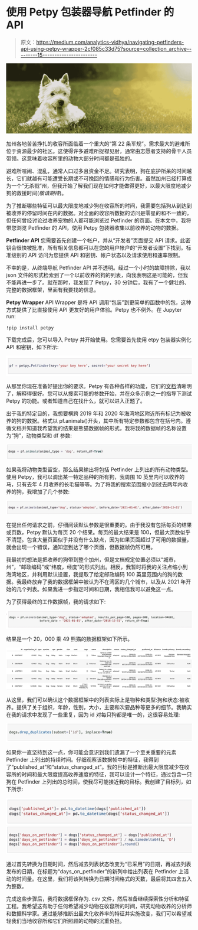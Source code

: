 # 使用 Petpy 包装器导航 Petfinder 的 API

> 原文：<https://medium.com/analytics-vidhya/navigating-petfinders-api-using-petpy-wrapper-2cf085c33d75?source=collection_archive---------15----------------------->

![](img/929c9e7c36c251f7bc0a075c25f0b39a.png)

加州各地苦苦挣扎的收容所面临着一个重大的“第 22 条军规”。需求最大的避难所位于资源最少的社区。这使得许多避难所捉襟见肘，通常由志愿者支持的骨干人员带领。这意味着收容所里的动物大部分时间都是孤独的。

避难所喧闹、混乱，通常人口过多且资金不足。研究表明，狗在庇护所呆的时间越长，它们就越有可能遭受长期或不可挽回的情感和行为伤害。虽然加州已经打算成为一个“无杀戮”州，但我开始了解我们现在如何才能做得更好，以最大限度地减少狗的救援时间(*敬请期待*)。

为了推断哪些特征可以最大限度地减少狗在收容所的时间，我需要包括狗从到达到被收养的停留时间在内的数据。对全面的收容所数据的访问是零星的和不一致的，但任何曾经讨论过收养宠物的人都可能浏览过 Petfinder 的页面。在本文中，我将带您浏览 Petfinder 的 API，使用 Petpy 包装器收集以前收养的动物的数据。

**Petfinder API** 您需要首先创建一个帐户，并从“开发者”页面提交 API 请求。此密钥会很快被批准，所有相关信息都可以在您的用户帐户的“开发者设置”下找到。标准级别的 API 访问为您提供 API 和密钥、帐户状态以及请求使用和速率限制。

不幸的是，从终端导航 Petfinder API 并不透明。经过一个小时的故障排除，我以 json 文件的形式检索到了一个以前收养的狗的列表，向我表明这是可能的，但我不能再进一步了。就在那时，我发现了 Petpy，30 分钟后，我有了一个健壮的、完整的数据框架，里面有我要找的信息。

**Petpy Wrapper** API Wrapper 是将 API 调用“包装”到更简单的函数中的包，这种方式提供了比直接使用 API 更友好的用户体验。Petpy 也不例外。在 Jupyter run:

```
!pip install petpy
```

下载完成后，您可以导入 Petpy 并开始使用。您需要首先使用 etpy 包装器实例化 API 和密钥，如下所示:

![](img/467f962ef75df77f464cb0690646f850.png)

从那里你现在准备好提出你的要求。Petpy 有各种各样的功能，它们的[文档](https://petpy.readthedocs.io/_/downloads/en/latest/pdf/)清晰明了，解释得很好。您可以从搜索可能的参数开始，并在众多示例之一的指导下测试 Petpy 的功能。或者知道自己在找什么，就可以进入正题了。

出于我的特定目的，我想要横跨 2019 年和 2020 年海湾地区附近所有标记为被收养的狗的数据。格式以 pf.animals()开头，其中所有特定参数都包含在括号内。遵循文档并知道我希望我的结果是熊猫数据帧的形式，我将我的数据帧的名称设置为“狗”，动物类型和 df 参数:

![](img/a232c80264612aafef9ef3035b481b38.png)

如果我将动物类型留空，那么结果输出将包括 Petfinder 上列出的所有动物类型。使用 Petpy，我可以调出某一特定品种的所有狗，我周围 10 英里内可以收养的马，只有去年 4 月收养的长毛猫等等。为了将我的搜索范围缩小到过去两年内收养的狗，我增加了几个参数:

![](img/3ad093855a3a2344695db021daf7ec80.png)

在提出任何请求之前，仔细阅读默认参数是很重要的。由于我没有包括每页的结果或页数，Petpy 默认为每页 20 个结果。每页的最大结果是 100，但最大页数似乎不清楚。包含大量页面似乎并没有什么缺点，因为如果页面超过了可用的数据量，就会出现一个错误，通知您到达了哪个页面，但数据帧仍然可用。

我最初的想法是把收养的狗带到整个加州，但是文档规定位置必须以“城市，州”，“邮政编码”或“纬度，经度”的形式列出。相反，我暂时将我的关注点缩小到海湾地区，并利用默认设置，我提取了给定邮政编码 100 英里范围内的狗的数据。我最终放弃了我的数据框架中被认为不在湾区的几个城市，以及从 2021 年开始的几个列表。如果我进一步指定时间和日期，我相信我可以避免这一点。

为了获得最终的工作数据帧，我的请求如下:

![](img/c9dac19a3c12d75565f912af375374f2.png)

结果是一个 20，000 乘 49 熊猫的数据框架如下所示。

![](img/ba81f53d8111fa66d4029ad54bb826c6.png)

从这里，我们可以确认这个数据框架中的列表实际上是物种和类型:狗和状态:被收养。提供了关于组织，年龄，性别，大小，主要和次要品种等更多的细节。我确实在我的请求中发现了一些重复，因为 id 对每只狗都是唯一的，这很容易处理:

![](img/5d13f3f396d0343c3c942db71cb09150.png)

如果你一直坚持到这一点，你可能会意识到我们遗漏了一个至关重要的元素 Petfinder 上列出的持续时间。仔细观察该数据帧中的特征，我得到了“published_at”和“status_changed_at”。我的目标是推断出最大限度减少在收容所的时间和最大限度提高收养速度的特征，我可以设计一个特征，通过包含一只狗在 Petfinder 上列出的总时间，使我尽可能接近我的目标。我创建了目标列，如下所示:

![](img/7929b665c43b474e193ad57a2fc2c61c.png)![](img/02180b28ab5d178c5a6df2b6416df766.png)

通过首先转换为日期时间，然后减去列表状态改变为“已采用”的日期，再减去列表发布的日期，在标题为“days_on_petfinder”的新列中给出列表在 Petfinder 上活动的时间量。在这里，我们将该列转换为日期时间格式的天数，最后将其四舍五入为整数。

完成这些步骤后，我将数据框保存为. csv 文件，然后准备继续探索性分析和特征工程。我希望这有助于任何希望减少动物在收容所的时间，研究动物收养的分析师和数据科学家。通过能够推断出最大化收养率的特征并实施改变，我们可以希望减轻我们当地收容所和它们所照顾的动物的沉重负担。